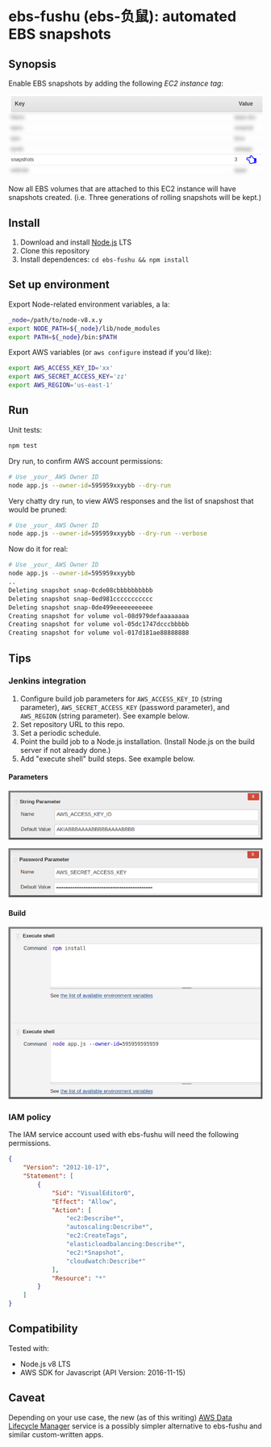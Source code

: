 # ebs-fushu (ebs-负鼠): automated EBS snapshots

## Synopsis

Enable EBS snapshots by adding the following *EC2 instance tag*:

![Screenshot](/README.md-img/aws-insttag.png?raw=true)

Now all EBS volumes that are attached to this EC2 instance will have snapshots created. (i.e. Three generations of rolling snapshots will be kept.)

## Install

1. Download and install [Node.js](https://nodejs.org/) LTS
2. Clone this repository
3. Install dependences: `cd ebs-fushu && npm install`

## Set up environment

Export Node-related environment variables, a la:
```bash
_node=/path/to/node-v8.x.y
export NODE_PATH=${_node}/lib/node_modules
export PATH=${_node}/bin:$PATH
```

Export AWS variables (or `aws configure` instead if you'd like):
```bash
export AWS_ACCESS_KEY_ID='xx'
export AWS_SECRET_ACCESS_KEY='zz'
export AWS_REGION='us-east-1'
```

## Run

Unit tests:
```bash
npm test
```

Dry run, to confirm AWS account permissions:
```bash
# Use _your_ AWS Owner ID
node app.js --owner-id=595959xxyybb --dry-run
```

Very chatty dry run, to view AWS responses and the list of snapshost that would be pruned:
```bash
# Use _your_ AWS Owner ID
node app.js --owner-id=595959xxyybb --dry-run --verbose
```

Now do it for real:
```bash
# Use _your_ AWS Owner ID
node app.js --owner-id=595959xxyybb
..
Deleting snapshot snap-0cde08cbbbbbbbbbb
Deleting snapshot snap-0ed981ccccccccccc
Deleting snapshot snap-0de499eeeeeeeeeee
Creating snapshot for volume vol-08d979defaaaaaaaa
Creating snapshot for volume vol-05dc1747dcccbbbbb
Creating snapshot for volume vol-017d181ae88888888
```

## Tips

### Jenkins integration

1. Configure build job parameters for `AWS_ACCESS_KEY_ID` (string parameter), `AWS_SECRET_ACCESS_KEY` (password parameter), and `AWS_REGION` (string parameter). See example below.
2. Set repository URL to this repo.
3. Set a periodic schedule.
4. Point the build job to a Node.js installation. (Install Node.js on the build server if not already done.)
5. Add "execute shell" build steps. See example below.

#### Parameters

![Screenshot](/README.md-img/jenkins-parm-accesskey.png?raw=true)

![Screenshot](/README.md-img/jenkins-parm-secret.png?raw=true)

#### Build

![Screenshot](/README.md-img/jenkins-execshell.png?raw=true)

### IAM policy

The IAM service account used with ebs-fushu will need the following permissions.
```json
{
    "Version": "2012-10-17",
    "Statement": [
        {
            "Sid": "VisualEditor0",
            "Effect": "Allow",
            "Action": [
                "ec2:Describe*",
                "autoscaling:Describe*",
                "ec2:CreateTags",
                "elasticloadbalancing:Describe*",
                "ec2:*Snapshot",
                "cloudwatch:Describe*"
            ],
            "Resource": "*"
        }
    ]
}
```

## Compatibility

Tested with:

- Node.js v8 LTS
- AWS SDK for Javascript (API Version: 2016-11-15)

## Caveat

Depending on your use case, the new (as of this writing) [AWS Data Lifecycle Manager](https://aws.amazon.com/about-aws/whats-new/2018/07/introducing-amazon-data-lifecycle-manager-for-ebs-snapshots/) service is a possibly simpler alternative to ebs-fushu and similar custom-written apps.
